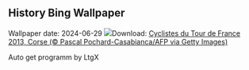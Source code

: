 ## History Bing Wallpaper
Wallpaper date: 2024-06-29
![](https://www.bing.com/th?id=OHR.TourCorsica_FR-FR6133264090_UHD.jpg&w=1000)Download: [Cyclistes du Tour de France 2013, Corse (© Pascal Pochard-Casabianca/AFP via Getty Images)](https://www.bing.com/th?id=OHR.TourCorsica_FR-FR6133264090_UHD.jpg)

Auto get programm by LtgX
